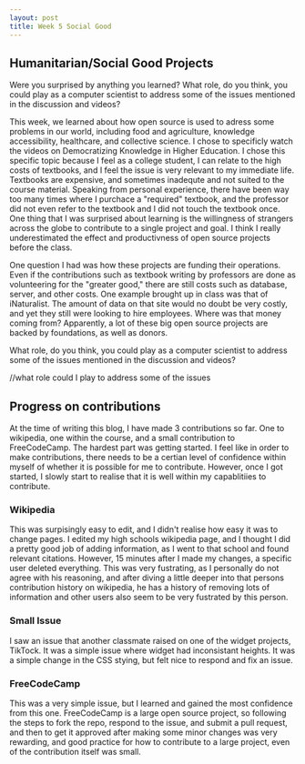 ```yaml
---
layout: post
title: Week 5 Social Good
---
```


## Humanitarian/Social Good Projects

Were you surprised by anything you learned? What role, do you think, you could play as a computer scientist to address some of the issues mentioned in the discussion and videos?


This week, we learned about how open source is used to adress some problems in our world, including food and agriculture, knowledge accessibility, healthcare, and collective science. I chose to specificly watch the videos on Democratizing Knowledge in Higher Education. I chose this specific topic because I feel as a college student, I can relate to the high costs of textbooks, and I feel the issue is very relevant to my immediate life. Textbooks are expensive, and sometimes inadequte and not suited to the course material. Speaking from personal experience, there have been way too many times where I purchace a "required" textbook, and the professor did not even refer to the textbook and I did not touch the textbook once. One thing that I was surprised about learning is the willingness of strangers across the globe to contribute to a single project and goal. I think I really underestimated the effect and productivness of open source projects before the class.

<!--more-->

One question I had was how these projects are funding their operations. Even if the contributions such as textbook writing by professors are done as volunteering for the "greater good," there are still costs such as database, server, and other costs. One example brought up in class was that of iNaturalist. The amount of data on that site would no doubt be very costly, and yet they still were looking to hire employees. Where was that money coming from? Apparently, a lot of these big open source projects are backed by foundations, as well as donors. 

What role, do you think, you could play as a computer scientist to address some of the issues mentioned in the discussion and videos?

//what role could I play to address some of the issues
## Progress on contributions
At the time of writing this blog, I have made 3 contributions so far. One to wikipedia, one within the course, and a small contribution to FreeCodeCamp. The hardest part was getting started. I feel like in order to make contributions, there needs to be a certian level of confidence within myself of whether it is possible for me to contribute. However, once I got started, I slowly start to realise that it is well within my capablitiies to contribute.

### Wikipedia
This was surpisingly easy to edit, and I didn't realise how easy it was to change pages. I edited my high schools wikipedia page, and I thought I did a pretty good job of adding information, as I went to that school and found relevant citations. However, 15 minutes after I made my changes, a specific user deleted everything. This was very fustrating, as I personally do not agree with his reasoning, and after diving a little deeper into that persons contribution history on wikipedia, he has a history of removing lots of information and other users also seem to be very fustrated by this person. 

### Small Issue

I saw an issue that another classmate raised on one of the widget projects, TikTock. It was a simple issue where widget had inconsistant heights. It was a simple change in the CSS stying, but felt nice to respond and fix an issue.

### FreeCodeCamp

This was a very simple issue, but I learned and gained the most confidence from this one. FreeCodeCamp is a large open source project, so following the steps to fork the repo, respond to the issue, and submit a pull request, and then to get it approved after making some minor changes was very rewarding, and good practice for how to contribute to a large project, even of the contribution itself was small. 